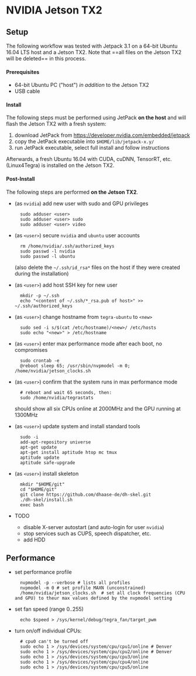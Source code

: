 # NVIDIA Jetson TX2 #


## Setup ##

The following workflow was tested with Jetpack 3.1 on a 64-bit Ubuntu 16.04 LTS host and a Jetson TX2. Note that ==all files on the Jetson TX2 will be deleted== in this process.


#### Prerequisites ####

* 64-bit Ubuntu PC ("host") *in addition* to the Jetson TX2
* USB cable


#### Install ####

The following steps must be performed using JetPack **on the host** and will flash the Jetson TX2 with a fresh system:

1. download JetPack from https://developer.nvidia.com/embedded/jetpack
2. copy the JetPack executable into `$HOME/lib/jetpack-x.y/`
3. run JetPack executable, select full install and follow instructions

Afterwards, a fresh Ubuntu 16.04 with CUDA, cuDNN, TensorRT, etc. (Linux4Tegra) is installed on the Jetson TX2.


#### Post-Install ####

The following steps are performed **on the Jetson TX2**.

* (as `nvidia`) add new user with sudo and GPU privileges

        sudo adduser <user>
        sudo adduser <user> sudo
        sudo adduser <user> video

* (as `<user>`) secure `nvidia` and `ubuntu` user accounts

        rm /home/nvidia/.ssh/authorized_keys
        sudo passwd -l nvidia
        sudo passwd -l ubuntu       
  (also delete the `~/.ssh/id_rsa*` files on the host if they were created during the installation)

* (as `<user>`) add host SSH key for new user
        
        mkdir -p ~/.ssh
        echo "<content of ~/.ssh/*_rsa.pub of host>" >> ~/.ssh/authorized_keys

* (as `<user>`) change hostname from `tegra-ubuntu` to `<new>`

        sudo sed -i s/$(cat /etc/hostname)/<new>/ /etc/hosts
        sudo echo "<new>" > /etc/hostname

* (as `<user>`) enter max performance mode after each boot, no compromises

        sudo crontab -e
        @reboot sleep 65; /usr/sbin/nvpmodel -m 0; /home/nvidia/jetson_clocks.sh

* (as `<user>`) confirm that the system runs in max performance mode

        # reboot and wait 65 seconds, then:
        sudo /home/nvidia/tegrastats
        
  should show all six CPUs online at 2000MHz and the GPU running at 1300MHz

* (as `<user>`) update system and install standard tools

        sudo -i
        add-apt-repository universe
        apt-get update
        apt-get install aptitude htop mc tmux
        aptitude update
        aptitude safe-upgrade

* (as `<user>`) install skeleton

        mkdir "$HOME/git"
        cd "$HOME/git"
        git clone https://github.com/dhaase-de/dh-skel.git
        ./dh-skel/install.sh
        exec bash
        
* TODO
    * disable X-server autostart (and auto-login for user `nvidia`)
    * stop services such as CUPS, speech dispatcher, etc.
    * add HDD


## Performance ##

* set performance profile

        nvpmodel -p --verbose # lists all profiles
        nvpmodel -m 0 # set profile MAXN (unconstrained)
        /home/nvidia/jetson_clocks.sh  # set all clock frequencies (CPU and GPU) to theur max values defined by the nvpmodel setting

* set fan speed (range 0..255)

        echo $speed > /sys/kernel/debug/tegra_fan/target_pwm

* turn on/off individual CPUs:

        # cpu0 can't be turned off
        sudo echo 1 > /sys/devices/system/cpu/cpu1/online # Denver
        sudo echo 1 > /sys/devices/system/cpu/cpu2/online # Denver
        sudo echo 1 > /sys/devices/system/cpu/cpu3/online
        sudo echo 1 > /sys/devices/system/cpu/cpu4/online
        sudo echo 1 > /sys/devices/system/cpu/cpu5/online
